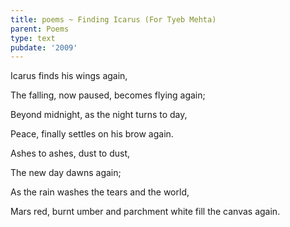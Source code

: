 ```yaml
---
title: poems ~ Finding Icarus (For Tyeb Mehta)
parent: Poems
type: text
pubdate: '2009'
---
```

Icarus finds his wings again,

The falling, now paused, becomes flying again;

Beyond midnight, as the night turns to day,

Peace, finally settles on his brow again.



Ashes to ashes, dust to dust,

The new day dawns again;

As the rain washes the tears and the world,

Mars red, burnt umber and parchment white fill the canvas again.
